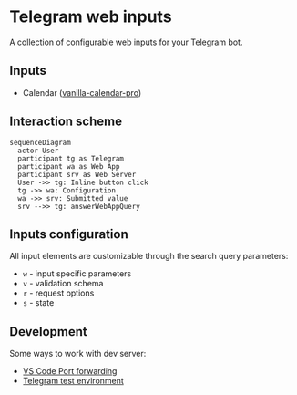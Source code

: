 # Telegram web inputs

A collection of configurable web inputs for your Telegram bot.

## Inputs

- Calendar ([vanilla-calendar-pro](https://github.com/uvarov-frontend/vanilla-calendar-pro))

## Interaction scheme

```mermaid
sequenceDiagram
  actor User
  participant tg as Telegram
  participant wa as Web App
  participant srv as Web Server
  User ->> tg: Inline button click
  tg ->> wa: Configuration
  wa ->> srv: Submitted value
  srv -->> tg: answerWebAppQuery
```

## Inputs configuration

All input elements are customizable through the search query parameters:

- `w` - input specific parameters
- `v` - validation schema
- `r` - request options
- `s` - state

## Development

Some ways to work with dev server:

- [VS Code Port forwarding](https://code.visualstudio.com/docs/editor/port-forwarding)
- [Telegram test environment](https://core.telegram.org/bots/webapps#using-bots-in-the-test-environment)
